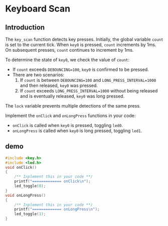 # Keyboard Scan

## Introduction

The `key_scan` function detects key presses. Initially, the global variable `count` is set to the current tick. When `key0` is pressed, `count` increments by 1ms. On subsequent presses, `count` continues to increment by 1ms.

To determine the state of `key0`, we check the value of `count`:

- If `count` exceeds `DEBOUNCING=100`, `key0` is confirmed to be pressed.
- There are two scenarios:
    1. If `count` is between `DEBOUNCING=100` and `LONG_PRESS_INTERVAL=1000` and then released, `key0` was pressed.
    2. If `count` exceeds `LONG_PRESS_INTERVAL=1000` without being released and is eventually released, `key0` was long pressed.

The `lock` variable prevents multiple detections of the same press.

Implement the `onClick` and `onLongPress` functions in your code:

- `onClick` is called when `key0` is pressed, toggling `led0`.
- `onLongPress` is called when `key0` is long pressed, toggling `led1`.

## demo

```c
#include <key.h>
#include <led.h>
void onClick()
{
    /** Inplement this in your code **/
    printf("============= onClick\n");
    led_toggle(0);
}
void onLongPress()
{
    /** Inplement this in your code **/
    printf("============= onLongPress\n");
    led_toggle(1);
}
```
